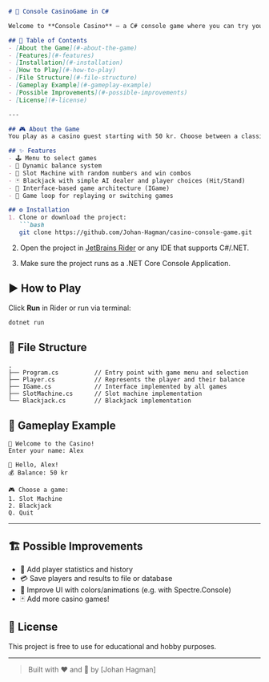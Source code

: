 
```markdown
# 🎰 Console CasinoGame in C#

Welcome to **Console Casino** – a C# console game where you can try your luck at two classic casino games: **Slot Machine** and **Blackjack**!

## 🧾 Table of Contents
- [About the Game](#-about-the-game)
- [Features](#-features)
- [Installation](#-installation)
- [How to Play](#-how-to-play)
- [File Structure](#-file-structure)
- [Gameplay Example](#-gameplay-example)
- [Possible Improvements](#-possible-improvements)
- [License](#-license)

---

## 🎮 About the Game
You play as a casino guest starting with 50 kr. Choose between a classic slot machine or Blackjack. The goal is to win money — or just have fun!

## ✨ Features
- 🕹 Menu to select games
- 💸 Dynamic balance system
- 🎰 Slot Machine with random numbers and win combos
- 🃏 Blackjack with simple AI dealer and player choices (Hit/Stand)
- 🧠 Interface-based game architecture (IGame)
- 🔁 Game loop for replaying or switching games

## ⚙️ Installation
1. Clone or download the project:
   ```bash
   git clone https://github.com/Johan-Hagman/casino-console-game.git
   ```
2. Open the project in [JetBrains Rider](https://www.jetbrains.com/rider/) or any IDE that supports C#/.NET.

3. Make sure the project runs as a .NET Core Console Application.

## ▶️ How to Play
Click **Run** in Rider or run via terminal:

```bash
dotnet run
```

## 📁 File Structure
```text
.
├── Program.cs          // Entry point with game menu and selection
├── Player.cs           // Represents the player and their balance
├── IGame.cs            // Interface implemented by all games
├── SlotMachine.cs      // Slot machine implementation
└── Blackjack.cs        // Blackjack implementation
```

## 🎥 Gameplay Example

```text
🎰 Welcome to the Casino!
Enter your name: Alex

👋 Hello, Alex!
💰 Balance: 50 kr

🎮 Choose a game:
1. Slot Machine
2. Blackjack
Q. Quit
```

---

## 🏗️ Possible Improvements
- 🧾 Add player statistics and history
- 💳 Save players and results to file or database
- 🎨 Improve UI with colors/animations (e.g. with Spectre.Console)
- 🃏 Add more casino games!

## 📜 License
This project is free to use for educational and hobby purposes.

---

> Built with ❤️ and 🎲 by [Johan Hagman]
```
